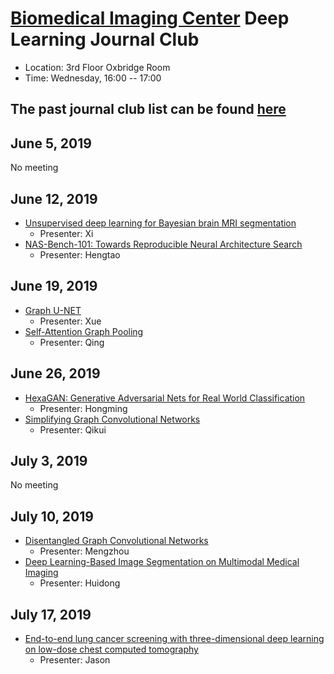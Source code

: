 
# [Biomedical Imaging Center](http://biotech.rpi.edu/centers/bic) Deep Learning Journal Club

* Location: 3rd Floor Oxbridge Room
* Time: Wednesday, 16:00 -- 17:00

## The past journal club list can be found [here](past_list.md)

 
## June 5, 2019

No meeting
 

## June 12, 2019

* [Unsupervised deep learning for Bayesian brain MRI segmentation](https://arxiv.org/abs/1904.11319)
	* Presenter: Xi
* [NAS-Bench-101: Towards Reproducible Neural Architecture Search](https://arxiv.org/pdf/1902.09635.pdf)
	* Presenter: Hengtao
 
## June 19, 2019

* [Graph U-NET](https://openreview.net/pdf?id=HJePRoAct7)
	* Presenter: Xue
* [Self-Attention Graph Pooling](https://arxiv.org/pdf/1904.08082.pdf)
	* Presenter: Qing
 
## June 26, 2019

* [HexaGAN: Generative Adversarial Nets for Real World Classification](https://arxiv.org/pdf/1902.09913.pdf)
	* Presenter: Hongming
* [Simplifying Graph Convolutional Networks](https://arxiv.org/pdf/1902.07153.pdf)
	* Presenter: Qikui
 
## July 3, 2019

No meeting
 
## July 10, 2019

* [Disentangled Graph Convolutional Networks](http://pengcui.thumedialab.com/papers/DisenGCN.pdf)
	* Presenter: Mengzhou
* [Deep Learning-Based Image Segmentation on Multimodal Medical Imaging](https://ieeexplore.ieee.org/document/8599078)
	* Presenter: Huidong
 
## July 17, 2019

* [End-to-end lung cancer screening with three-dimensional deep learning on low-dose chest computed tomography](https://www.nature.com/articles/s41591-019-0447-x)
	* Presenter: Jason
